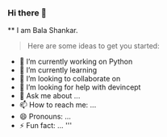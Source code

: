 ### Hi there 👋


** I am Bala Shankar.

>Here are some ideas to get you started:

- 🔭 I’m currently working on Python
- 🌱 I’m currently learning 
- 👯 I’m looking to collaborate on 
- 🤔 I’m looking for help with devincept
- 💬 Ask me about ...
- 📫 How to reach me: ...
- 😄 Pronouns: ...
- ⚡ Fun fact: ...
'''
